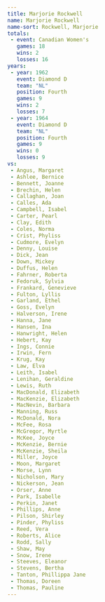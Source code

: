 ```yaml
---
title: Marjorie Rockwell
name: Marjorie Rockwell
name-sort: Rockwell, Marjorie
totals:
 - event: Canadian Women's
   games: 18
   wins: 2
   losses: 16
years:
 - year: 1962
   event: Diamond D
   team: "NL"
   position: Fourth
   games: 9
   wins: 2
   losses: 7
 - year: 1964
   event: Diamond D
   team: "NL"
   position: Fourth
   games: 9
   wins: 0
   losses: 9
vs:
 - Angus, Margaret
 - Ashlee, Bernice
 - Bennett, Joanne
 - Brechin, Helen
 - Callaghan, Joan
 - Calles, Ada
 - Campbell, Isabel
 - Carter, Pearl
 - Clay, Edith
 - Coles, Norma
 - Crist, Phyliss
 - Cudmore, Evelyn
 - Denny, Louise
 - Dick, Jean
 - Down, Mickey
 - Duffus, Helen
 - Fahrner, Roberta
 - Fedoruk, Sylvia
 - Frankard, Genevieve
 - Fulton, Lyllis
 - Garland, Ethel
 - Goss, Evelyn
 - Halverson, Irene
 - Hanna, Jane
 - Hansen, Ina
 - Hanwright, Helen
 - Hebert, Kay
 - Ings, Connie
 - Irwin, Fern
 - Krug, Kay
 - Law, Elva
 - Leith, Isabel
 - Lenihan, Geraldine
 - Lewis, Ruth
 - MacDonald, Elizabeth
 - MacKenzie, Elizabeth
 - MacNevin, Barbara
 - Manning, Russ
 - McDonald, Nora
 - McFee, Rosa
 - McGregor, Myrtle
 - McKee, Joyce
 - McKenzie, Bernie
 - McKenzie, Sheila
 - Miller, Joyce
 - Moon, Margaret
 - Morse, Lynn
 - Nicholson, Mary
 - Nickerson, Jean
 - Orser, Anne
 - Park, Isabelle
 - Perkin, Janet
 - Phillips, Anne
 - Pilson, Shirley
 - Pinder, Phyliss
 - Reed, Vera
 - Roberts, Alice
 - Rodd, Sally
 - Shaw, May
 - Snow, Irene
 - Steeves, Eleanor
 - Stevens, Bertha
 - Tanton, Phillippa Jane
 - Thomas, Doreen
 - Thomas, Pauline
---
```

